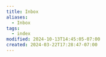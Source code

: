 ```yaml
---
title: Inbox
aliases:
  - Inbox
tags:
  - index
modified: 2024-10-13T14:45:05-07:00
created: 2024-03-22T17:28:47-07:00
---
```


